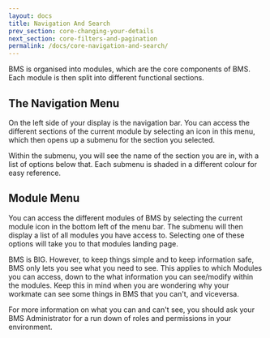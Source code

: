 ```yaml
---
layout: docs
title: Navigation And Search
prev_section: core-changing-your-details
next_section: core-filters-and-pagination
permalink: /docs/core-navigation-and-search/
---
```


BMS is organised into modules, which are the core components of BMS. Each module is then split into different functional sections.

## The Navigation Menu

On the left side of your display is the navigation bar. You can access the different sections of the current module by selecting an icon in this menu, which then opens up a submenu for the section you selected.

Within the submenu, you will see the name of the section you are in, with a list of options below that. Each submenu is shaded in a different colour for easy reference.

## Module Menu

You can access the different modules of BMS by selecting the current module icon in the bottom left of the menu bar. The submenu will then display a list of all modules you have access to. Selecting one of these options will take you to that modules landing page.

BMS is BIG. However, to keep things simple and to keep information safe, BMS only lets you see what you need to see. This applies to which Modules you can access, down to the what information you can see/modify within the modules. Keep this in mind when you are wondering why your workmate can see some things in BMS that you can't, and viceversa.

For more information on what you can and can't see, you should ask your BMS Administrator for a run down of roles and permissions in your environment.